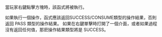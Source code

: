 當玩家右鍵點擊方塊時，該函式將被執行。

如果執行一個操作，函式應該返回SUCCESS/CONSUME類型的操作結果，否則返回 PASS 類型的操作結果。 如果在右鍵單擊時打開了一個介面，或者如果過程沒有返回任何值，那麽操作結果類型將是 SUCCESS。